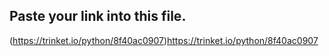 ## Paste your link into this file. 
(https://trinket.io/python/8f40ac0907)https://trinket.io/python/8f40ac0907
